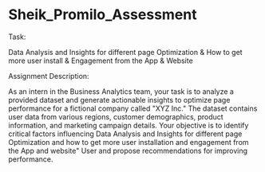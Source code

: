 # Sheik_Promilo_Assessment

Task:

Data Analysis and Insights for different page Optimization & How to get more user install & Engagement from the App & Website


Assignment Description:

As an intern in the Business Analytics team, your task is to analyze a provided dataset and generate actionable insights to optimize page performance for a fictional company called "XYZ Inc." The dataset contains user data from various regions, customer demographics, product information, and marketing campaign details. Your objective is to identify critical factors influencing Data Analysis and Insights for different page Optimization and how to get more user installation and engagement from the App and website" User and propose recommendations for improving performance.
